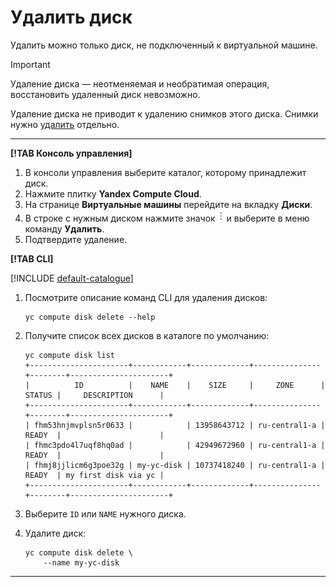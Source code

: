 # Удалить диcк

Удалить можно только диск, не подключенный к виртуальной машине.

> [!IMPORTANT]
> Удаление диска — неотменяемая и необратимая операция, восстановить удаленный диск невозможно.

Удаление диска не приводит к удалению снимков этого диска. Снимки нужно [удалить](../snapshot-control/delete.md) отдельно.

---

**[!TAB Консоль управления]**

1. В консоли управления выберите каталог, которому принадлежит диск.
2. Нажмите плитку **Yandex Compute Cloud**.
3. На странице **Виртуальные машины** перейдите на вкладку **Диски**.
4. В строке с нужным диском нажмите значок ![](../../../_assets/dots.png) и выберите в меню команду **Удалить**.
5. Подтвердите удаление.

**[!TAB CLI]**

[!INCLUDE [default-catalogue](../../../_includes/default-catalogue.md)]

1. Посмотрите описание команд CLI для удаления дисков:

    ```
    yc compute disk delete --help
    ```

2. Получите список всех дисков в каталоге по умолчанию:

    ```
    yc compute disk list
    +----------------------+------------+-------------+---------------+--------+----------------------+
    |          ID          |    NAME    |    SIZE     |     ZONE      | STATUS |     DESCRIPTION      |
    +----------------------+------------+-------------+---------------+--------+----------------------+
    | fhm53hnjmvplsn5r0633 |            | 13958643712 | ru-central1-a | READY  |                      |
    | fhmc3pdo4l7uqf8hq0ad |            | 42949672960 | ru-central1-a | READY  |                      |
    | fhmj8jjlicm6g3poe32g | my-yc-disk | 10737418240 | ru-central1-a | READY  | my first disk via yc |
    +----------------------+------------+-------------+---------------+--------+----------------------+
    ```

3. Выберите `ID` или `NAME` нужного диска.
4. Удалите диск:

    ```
    yc compute disk delete \
        --name my-yc-disk
    ```

---
